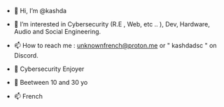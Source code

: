 - 👋 Hi, I’m @kashda
- 👀 I’m interested in Cybersecurity (R.E , Web, etc .. ), Dev, Hardware, Audio and Social Engineering.
- 📫 How to reach me : unknownfrench@proton.me or " kashdadsc " on Discord.


- 👋 Cybersecurity Enjoyer
- 👀 Beetween 10 and 30 yo 
- 📫 French
